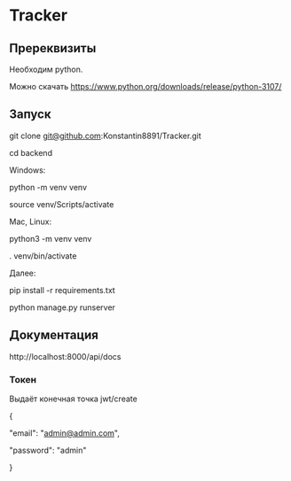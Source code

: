 # Tracker

## Пререквизиты

Необходим python.

Можно скачать https://www.python.org/downloads/release/python-3107/

## Запуск

git clone git@github.com:Konstantin8891/Tracker.git

cd backend

Windows:

python -m venv venv

source venv/Scripts/activate

Mac, Linux:

python3 -m venv venv

. venv/bin/activate

Далее:

pip install -r requirements.txt

python manage.py runserver

## Документация

http://localhost:8000/api/docs

### Токен

Выдаёт конечная точка jwt/create

{

"email": "admin@admin.com",

"password": "admin"

}
